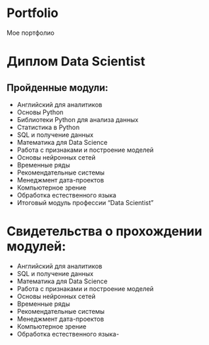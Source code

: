 # Portfolio
Мое портфолио

# Диплом Data Scientist
## Пройденные модули:
- Английский для аналитиков
- Основы Python
- Библиотеки Python для анализа данных
- Статистика в Python
- SQL и получение данных
- Математика для Data Science
- Работа с признаками и построение моделей
- Основы нейронных сетей
- Временные ряды
- Рекомендательные системы
- Менеджмент дата-проектов
- Компьютерное зрение
- Обработка естественного языка
- Итоговый модуль профессии “Data Scientist”

# Свидетельства о прохождении модулей:
- Английский для аналитиков
- SQL и получение данных
- Математика для Data Science
- Работа с признаками и построение моделей
- Основы нейронных сетей
- Временные ряды
- Рекомендательные системы
- Менеджмент дата-проектов
- Компьютерное зрение
- Обработка естественного языка- 


